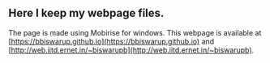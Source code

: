 ## Here I keep my webpage files.
The page is made using Mobirise for windows.
This webpage is available at [https://bbiswarup.github.io](https://bbiswarup.github.io) and [http://web.iitd.ernet.in/~biswarupb](http://web.iitd.ernet.in/~biswarupb).

